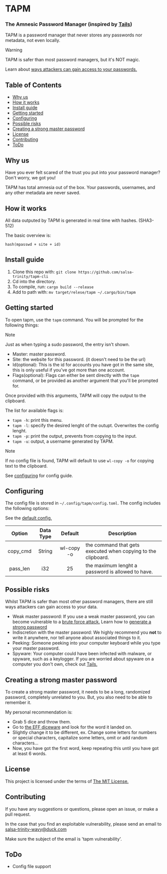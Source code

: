 # TAPM

### The Amnesic Password Manager (inspired by [Tails](https://tails.net))

TAPM is a password manager that never stores any passwords nor metadata, not even locally.

> [!WARNING]
> TAPM is safer than most password managers, but it's NOT magic.
>
> Learn about [ways attackers can gain access to your passwords.](#possible-risks)

## Table of Contents

- [Why us](#why-us)
- [How it works](#how-it-works)
- [Install guide](#install-guide)
- [Getting started](#getting-started)
- [Configuring](#configuring)
- [Possible risks](#possible-risks)
- [Creating a strong master password](#creating-a-strong-master-password)
- [License](#license)
- [Contributing](#contributing)
- [ToDo](#todo)

## Why us

Have you ever felt scared of the trust you put into your password manager? Don't worry, we got you!

TAPM has total amnesia out of the box. Your passwords, usernames, and any other metadata are never saved.

## How it works

All data outputed by TAPM is generated in real time with hashes. (SHA3-512)

The basic overview is:

```
hash(mpasswd + site + id)
```

## Install guide

1. Clone this repo with: `git clone https://github.com/salsa-trinity/tapm-cli`
2. Cd into the directory.
3. To compile, run: `cargo build --release`
4. Add to path with: `mv target/relese/tapm ~/.cargo/bin/tapm`

## Getting started

To open tapm, use the `tapm` command.
You will be prompted for the following things:

> [!NOTE]
> Just as when typing a sudo password, the entry isn't shown.

- Master: master password.
- Site: the website for this password. (it doesn't need to be the url)
- Id(optional): This is the id for accounts you have got in the same site, this is only useful if you've got more than one account.
- Flags(optional): Flags can either be sent directly with the `tapm` command, or be provided as another argument that you'll be prompted for.

Once provided with this arguments, TAPM will copy the output to the clipboard.

The list for available flags is:

- `tapm -h`: print this menu.
- `tapm -l`: specify the desired lenght of the outupt. Overwrites the config lenght.
- `tapm -p`: print the output, prevents from copying to the input.
- `tapm -u`: output, a username generated by TAPM.

> [!NOTE]
> If no config file is found, TAPM will default to use `wl-copy -o` for copying text to the clipboard.
>
> See [configuring](#configuring) for config guide.

## Configuring

The config file is stored in `~/.config/tapm/config.toml`. The config includes the following options:

See the [default config.](./docs/config.toml)

| Option | Data Type | Default | Description |
|:------:|:---------:|:-------:|-------------|
| copy_cmd | String | wl-copy -o | the command that gets executed when copying to the clipboard. |
| pass_len | i32 | 25 | the maximum lenght a password is allowed to have. |

## Possible risks

Whilst TAPM is safer than most other password managers, there are still ways attackers can gain access to your data.

- Weak master password: If you use a weak master password, you can become vulnerable to a [brute force attack.](https://www.fortinet.com/resources/cyberglossary/brute-force-attack) Learn how to [generate a strong password](#creating-a-strong-master-password)
- Indiscretion with the master password: We highly recommend you **not** to write it anywhere, nor tell anyone about associated things to it.
- Peeking: Someone peeking into your computer keyboard while you type your master password.
- Spyware: Your computer could have been infected with malware, or spyware, such as a keylogger. If you are worried about spyware on a computer you don't own, check out [Tails.](https://tails.net)

## Creating a strong master password

To create a strong master password, it needs to be a long, randomized password, completely unrelated to you. But, you also need to be able to remember it.

My personal recommendation is:

- Grab 5 dice and throw them.
- Go to [the EFF diceware](https://www.eff.org/files/2016/07/18/eff_large_wordlist.txt) and look for the word it landed on.
- Slightly change it to be different, ex. Change some letters for numbers or special characters, capitalize some letters, omit or add random characters...
- Now, you have got the first word, keep repeating this until you have got at least 6 words.

## License

This project is licensed under the terms of [The MIT License.](https://mit-license.org/)

## Contributing

If you have any suggestions or questions, please open an issue, or make a pull request.

In the case that you find an exploitable vulnerability, please send an email to <salsa-trinity-wavy@duck.com>

Make sure the subject of the email is 'tapm vulnerability'.

## ToDo

- Config file support

